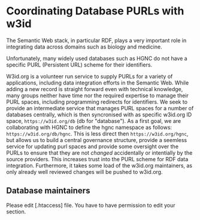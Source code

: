 # Coordinating Database PURLs with w3id

The Semantic Web stack, in particular RDF, plays a very important role in integrating data across domains such as biology and medicine.

Unfortunately, many widely used databases such as HGNC do not have a specific PURL (Persistent URL) scheme for their identifiers.

W3id.org is a volunteer run service to supply PURLs for a variety of applications, including data integration efforts in the Semantic Web. While adding a new record is straight forward even with technical knowledge, many groups neither have time nor the required expertise to manage their PURL spaces, including programming redirects for identifiers. We seek to provide an intermediate service that manages PURL spaces for a number of databases centrally, which is then syncronised with as specific w3id.org ID space, `https://w3id.org/db` (db for "database"). As a first goal, we are collaborating with HGNC to define the hgnc namespace as follows: `https://w3id.org/db/hgnc`. This is less direct then `https://w3id.org/hgnc`, but allows us to build a central governance structure, provide a seemless service for updating purl spaces and provide some oversight over the PURLs to ensure that they are not _changed_ accidentally or intentially by the source providers. This increases trust into the PURL scheme for RDF data integration. Furthermore, it takes some load of the w3id.org maintainers, as only already well reviewed changes will be pushed to w3id.org.

## Database maintainers

Please edit [.htaccess] file. You have to have permission to edit your section.